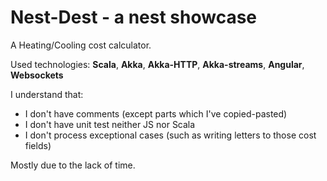 # Nest-Dest - a nest showcase
A Heating/Cooling cost calculator.

Used technologies: **Scala**, **Akka**, **Akka-HTTP**, **Akka-streams**, **Angular**, **Websockets**

I understand that:
  * I don't have comments (except parts which I've copied-pasted)
  * I don't have unit test neither JS nor Scala
  * I don't process exceptional cases (such as writing letters to those cost fields)

Mostly due to the lack of time.
